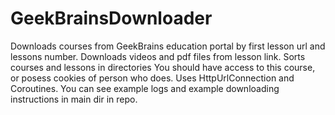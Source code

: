 # GeekBrainsDownloader
Downloads courses from GeekBrains education portal by first lesson url and lessons number.
Downloads videos and pdf files from lesson link. Sorts courses and lessons in directories
You should have access to this course, or posess cookies of person who does.
Uses HttpUrlConnection and Coroutines. You can see example logs and example 
downloading instructions in main dir in repo.
